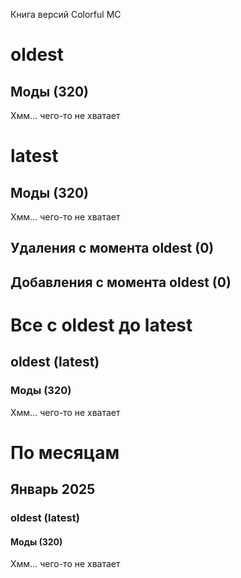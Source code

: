 Книга версий Colorful MC
# oldest
## Моды (320)
Хмм... чего-то не хватает
# latest
## Моды (320)
Хмм... чего-то не хватает
## Удаления с момента oldest (0)
## Добавления с момента oldest (0)
# Все с oldest до latest
## oldest (latest)
### Моды (320)
Хмм... чего-то не хватает
# По месяцам
## Январь 2025
### oldest (latest)
#### Моды (320)
Хмм... чего-то не хватает
